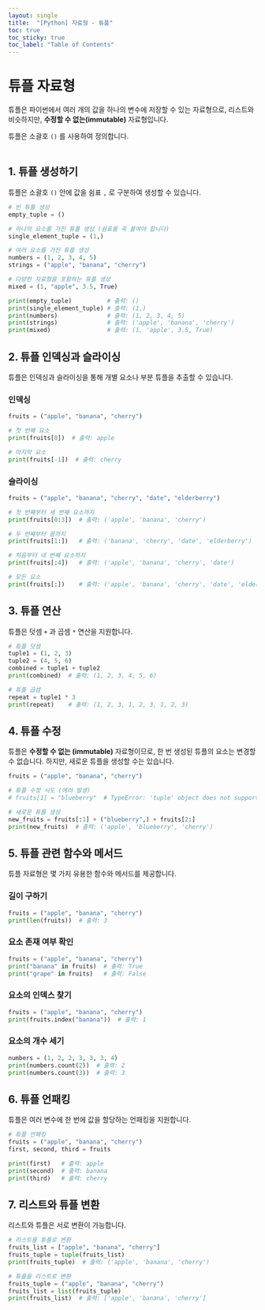 ```yaml
---
layout: single
title:  "[Python] 자료형 - 튜플"
toc: true
toc_sticky: true
toc_label: "Table of Contents"
---
```


# 튜플 자료형

튜플은 파이썬에서 여러 개의 값을 하나의 변수에 저장할 수 있는 자료형으로, 리스트와 비슷하지만, **수정할 수 없는(immutable)** 자료형입니다.

튜플은 소괄호 `()` 를 사용하여 정의합니다.
<br><br>

## 1. 튜플 생성하기
튜플은 소괄호 `()` 안에 값을 쉼표 `,` 로 구분하여 생성할 수 있습니다.

```python
# 빈 튜플 생성
empty_tuple = ()

# 하나의 요소를 가진 튜플 생성 (쉼표를 꼭 붙여야 합니다)
single_element_tuple = (1,)

# 여러 요소를 가진 튜플 생성
numbers = (1, 2, 3, 4, 5)
strings = ("apple", "banana", "cherry")

# 다양한 자료형을 포함하는 튜플 생성
mixed = (1, "apple", 3.5, True)

print(empty_tuple)          # 출력: ()
print(single_element_tuple) # 출력: (1,)
print(numbers)              # 출력: (1, 2, 3, 4, 5)
print(strings)              # 출력: ('apple', 'banana', 'cherry')
print(mixed)                # 출력: (1, 'apple', 3.5, True)
```


## 2. 튜플 인덱싱과 슬라이싱
튜플은 인덱싱과 슬라이싱을 통해 개별 요소나 부분 튜플을 추출할 수 있습니다.

### 인덱싱
```python
fruits = ("apple", "banana", "cherry")

# 첫 번째 요소
print(fruits[0])  # 출력: apple

# 마지막 요소
print(fruits[-1])  # 출력: cherry
```

### 슬라이싱
```python
fruits = ("apple", "banana", "cherry", "date", "elderberry")

# 첫 번째부터 세 번째 요소까지
print(fruits[0:3])  # 출력: ('apple', 'banana', 'cherry')

# 두 번째부터 끝까지
print(fruits[1:])   # 출력: ('banana', 'cherry', 'date', 'elderberry')

# 처음부터 네 번째 요소까지
print(fruits[:4])   # 출력: ('apple', 'banana', 'cherry', 'date')

# 모든 요소
print(fruits[:])    # 출력: ('apple', 'banana', 'cherry', 'date', 'elderberry')
```

## 3. 튜플 연산
튜플은 덧셈 `+` 과 곱셈 `*` 연산을 지원합니다.

```python
# 튜플 덧셈
tuple1 = (1, 2, 3)
tuple2 = (4, 5, 6)
combined = tuple1 + tuple2
print(combined)  # 출력: (1, 2, 3, 4, 5, 6)

# 튜플 곱셈
repeat = tuple1 * 3
print(repeat)    # 출력: (1, 2, 3, 1, 2, 3, 1, 2, 3)
```

## 4. 튜플 수정
튜플은 **수정할 수 없는 (immutable)** 자료형이므로, 한 번 생성된 튜플의 요소는 변경할 수 없습니다. 하지만, 새로운 튜플을 생성할 수는 있습니다.

```python
fruits = ("apple", "banana", "cherry")

# 튜플 수정 시도 (에러 발생)
# fruits[1] = "blueberry"  # TypeError: 'tuple' object does not support item assignment

# 새로운 튜플 생성
new_fruits = fruits[:1] + ("blueberry",) + fruits[2:]
print(new_fruits)  # 출력: ('apple', 'blueberry', 'cherry')
```

## 5. 튜플 관련 함수와 메서드
튜플 자료형은 몇 가지 유용한 함수와 메서드를 제공합니다.

### 길이 구하기
```python
fruits = ("apple", "banana", "cherry")
print(len(fruits))  # 출력: 3
```

### 요소 존재 여부 확인
```python
fruits = ("apple", "banana", "cherry")
print("banana" in fruits)  # 출력: True
print("grape" in fruits)   # 출력: False
```

### 요소의 인덱스 찾기
```python
fruits = ("apple", "banana", "cherry")
print(fruits.index("banana"))  # 출력: 1
```

### 요소의 개수 세기
```python
numbers = (1, 2, 2, 3, 3, 3, 4)
print(numbers.count(2))  # 출력: 2
print(numbers.count(3))  # 출력: 3
```


## 6. 튜플 언패킹
튜플은 여러 변수에 한 번에 값을 할당하는 언패킹을 지원합니다.

```python
# 튜플 언패킹
fruits = ("apple", "banana", "cherry")
first, second, third = fruits

print(first)   # 출력: apple
print(second)  # 출력: banana
print(third)   # 출력: cherry
```

## 7. 리스트와 튜플 변환
리스트와 튜플은 서로 변환이 가능합니다.

```python
# 리스트를 튜플로 변환
fruits_list = ["apple", "banana", "cherry"]
fruits_tuple = tuple(fruits_list)
print(fruits_tuple)  # 출력: ('apple', 'banana', 'cherry')

# 튜플을 리스트로 변환
fruits_tuple = ("apple", "banana", "cherry")
fruits_list = list(fruits_tuple)
print(fruits_list)  # 출력: ['apple', 'banana', 'cherry']
```